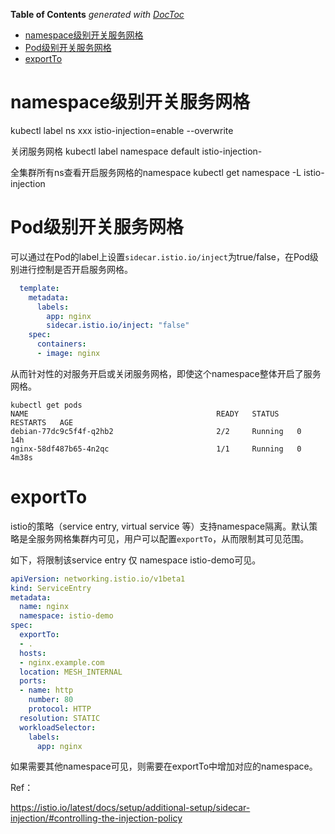 <!-- START doctoc generated TOC please keep comment here to allow auto update -->
<!-- DON'T EDIT THIS SECTION, INSTEAD RE-RUN doctoc TO UPDATE -->
**Table of Contents**  *generated with [DocToc](https://github.com/thlorenz/doctoc)*

- [namespace级别开关服务网格](#namespace%E7%BA%A7%E5%88%AB%E5%BC%80%E5%85%B3%E6%9C%8D%E5%8A%A1%E7%BD%91%E6%A0%BC)
- [Pod级别开关服务网格](#pod%E7%BA%A7%E5%88%AB%E5%BC%80%E5%85%B3%E6%9C%8D%E5%8A%A1%E7%BD%91%E6%A0%BC)
- [exportTo](#exportto)

<!-- END doctoc generated TOC please keep comment here to allow auto update -->


# namespace级别开关服务网格

kubectl label ns xxx istio-injection=enable --overwrite


关闭服务网格
kubectl label namespace default istio-injection-

全集群所有ns查看开启服务网格的namespace
kubectl get namespace -L istio-injection

# Pod级别开关服务网格

可以通过在Pod的label上设置`sidecar.istio.io/inject`为true/false，在Pod级别进行控制是否开启服务网格。

```yaml
  template:
    metadata:
      labels:
        app: nginx
        sidecar.istio.io/inject: "false"
    spec:
      containers:
      - image: nginx
```

从而针对性的对服务开启或关闭服务网格，即使这个namespace整体开启了服务网格。

```
kubectl get pods
NAME                                          READY   STATUS    RESTARTS   AGE
debian-77dc9c5f4f-q2hb2                       2/2     Running   0          14h
nginx-58df487b65-4n2qc                        1/1     Running   0          4m38s
```


# exportTo

istio的策略（service entry, virtual service 等）支持namespace隔离。默认策略是全服务网格集群内可见，用户可以配置`exportTo`，从而限制其可见范围。

如下，将限制该service entry 仅 namespace istio-demo可见。

```yaml
apiVersion: networking.istio.io/v1beta1
kind: ServiceEntry
metadata:
  name: nginx
  namespace: istio-demo
spec:
  exportTo:
  - .
  hosts:
  - nginx.example.com
  location: MESH_INTERNAL
  ports:
  - name: http
    number: 80
    protocol: HTTP
  resolution: STATIC
  workloadSelector:
    labels:
      app: nginx
```

如果需要其他namespace可见，则需要在exportTo中增加对应的namespace。


Ref：

https://istio.io/latest/docs/setup/additional-setup/sidecar-injection/#controlling-the-injection-policy
